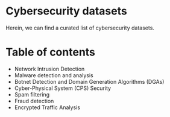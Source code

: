 # Cybersecurity datasets
Herein, we can find a curated list of cybersecurity datasets.

# Table of contents
* Network Intrusion Detection
* Malware detection and analysis
* Botnet Detection and Domain Generation Algorithms (DGAs)
* Cyber-Physical System (CPS) Security
* Spam filtering
* Fraud detection
* Encrypted Traffic Analysis
